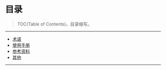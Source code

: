 目录
====

> TOC(Table of Contents)，目录缩写。

---

* [术语](./Glossary.md)
* [使用手册](./manual/TOC.md)
* [参考资料](./Reference.md)
* [其他](./about/TOC.md)

---
